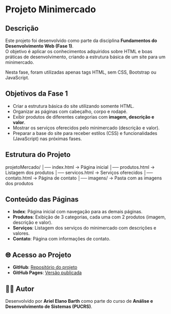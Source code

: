 # Projeto Minimercado

## Descrição
Este projeto foi desenvolvido como parte da disciplina **Fundamentos do Desenvolvimento Web (Fase 1)**.  
O objetivo é aplicar os conhecimentos adquiridos sobre HTML e boas práticas de desenvolvimento, criando a estrutura básica de um site para um minimercado.

Nesta fase, foram utilizadas apenas tags HTML, sem CSS, Bootstrap ou JavaScript.

## Objetivos da Fase 1
- Criar a estrutura básica do site utilizando somente HTML.
- Organizar as páginas com cabeçalho, corpo e rodapé.
- Exibir produtos de diferentes categorias com **imagem, descrição e valor**.
- Mostrar os serviços oferecidos pelo minimercado (descrição e valor).
- Preparar a base do site para receber estilos (CSS) e funcionalidades (JavaScript) nas próximas fases.

## Estrutura do Projeto
projetoMercado/
│── index.html        → Página inicial
│── produtos.html     → Listagem dos produtos
│── servicos.html     → Serviços oferecidos
│── contato.html      → Página de contato
│── imagens/          → Pasta com as imagens dos produtos

## Conteúdo das Páginas
- **Index**: Página inicial com navegação para as demais páginas.
- **Produtos**: Exibição de 3 categorias, cada uma com 2 produtos (imagem, descrição e valor).
- **Serviços**: Listagem dos serviços do minimercado com descrições e valores.
- **Contato**: Página com informações de contato.

## 🌐 Acesso ao Projeto
- **GitHub**: [Repositório do projeto](https://github.com/ArielBarth/projetoMiniMercado)  
- **GitHub Pages**: [Versão publicada](https://ArielBarth.github.io/projetoMiniMercado/)  


## 👨‍💻 Autor
Desenvolvido por **Ariel Elano Barth** como parte do curso de **Análise e Desenvolvimento de Sistemas (PUCRS)**.

